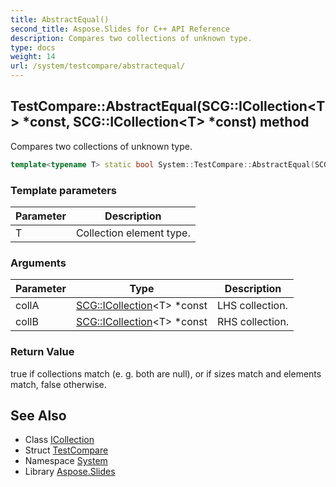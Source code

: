 ```yaml
---
title: AbstractEqual()
second_title: Aspose.Slides for C++ API Reference
description: Compares two collections of unknown type.
type: docs
weight: 14
url: /system/testcompare/abstractequal/
---
```

## TestCompare::AbstractEqual(SCG::ICollection\<T\> *const, SCG::ICollection\<T\> *const) method


Compares two collections of unknown type.

```cpp
template<typename T> static bool System::TestCompare::AbstractEqual(SCG::ICollection<T> *const collA, SCG::ICollection<T> *const collB)
```


### Template parameters

| Parameter | Description |
| --- | --- |
| T | Collection element type. |

### Arguments

| Parameter | Type | Description |
| --- | --- | --- |
| collA | [SCG::ICollection](../../../system.collections.generic/icollection/)\<T\> *const | LHS collection. |
| collB | [SCG::ICollection](../../../system.collections.generic/icollection/)\<T\> *const | RHS collection. |

### Return Value

true if collections match (e. g. both are null), or if sizes match and elements match, false otherwise.

## See Also

* Class [ICollection](../../../system.collections.generic/icollection/)
* Struct [TestCompare](../)
* Namespace [System](../../)
* Library [Aspose.Slides](../../../)